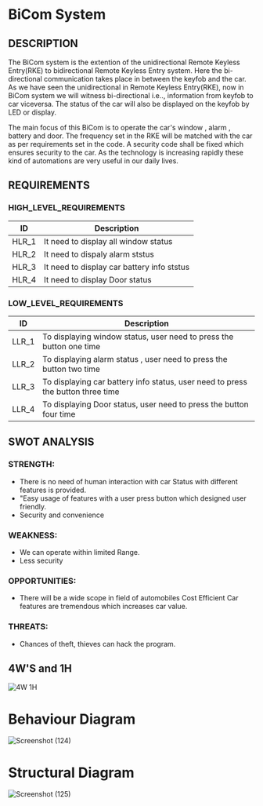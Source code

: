 
#	BiCom System

## DESCRIPTION 
The BiCom system is the extention of the unidirectional Remote Keyless Entry(RKE) to bidirectional Remote Keyless Entry system. Here the bi-directional communication takes place in between the keyfob and the car. As we have seen the unidirectional in Remote Keyless Entry(RKE), now in BiCom system we will witness bi-directional i.e.., information from keyfob to car viceversa. The status of the car will also be displayed on the keyfob by LED or display.

The main focus of this BiCom is to operate the car's window , alarm , battery and door. The frequency set in the RKE will be matched with the car as per requirements set in the code. A security code shall be fixed which ensures security to the car. As the technology is increasing rapidly these kind of automations are very useful in our daily lives.
## REQUIREMENTS
### HIGH_LEVEL_REQUIREMENTS
|ID|Description|
|-|-|
|HLR_1|It need to display all window status|
|HLR_2|It need to dispaly alarm ststus|
|HLR_3|It need to display car battery info ststus|
|HLR_4|It need to display Door status|

### LOW_LEVEL_REQUIREMENTS
|ID|Description|
|-|-|
|LLR_1|To displaying window status, user need to press the button one time|
|LLR_2|To displaying alarm status , user need to press the button two time|
LLR_3|To displaying car battery info status, user need to press the button three time|
|LLR_4|To displaying Door status, user need to press the button four time|

## SWOT ANALYSIS
### STRENGTH:
* There is no need of human interaction with car Status with different features is provided. 
* "Easy usage of features with a user press button which designed user friendly.
* Security and convenience

### WEAKNESS:
* We can operate within limited Range.
* Less security

### OPPORTUNITIES:
* There will be a wide scope in field of automobiles Cost Efficient Car features are tremendous which increases car value.
### THREATS:
* Chances of theft, thieves can hack the program.

## 4W'S and 1H
![4W 1H](https://user-images.githubusercontent.com/98813710/157828803-2be603d9-4cfc-41fd-a1ca-37af3a48a612.png)

# Behaviour Diagram
![Screenshot (124)](https://user-images.githubusercontent.com/98868418/157842808-2ae03d30-5ecd-4eca-a1d0-c9be0d0f32e2.png)

# Structural Diagram
![Screenshot (125)](https://user-images.githubusercontent.com/98868418/157891614-8569f78f-60b7-40ff-b1ab-05ae0b19b316.png)



